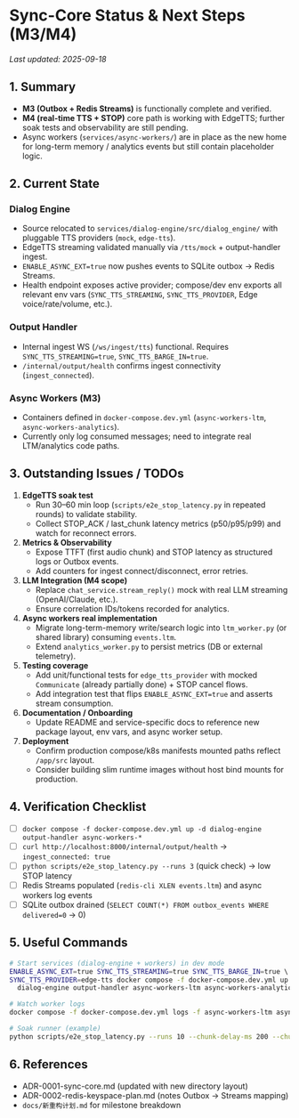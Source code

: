 # Sync-Core Status & Next Steps (M3/M4)

_Last updated: 2025-09-18_

## 1. Summary
- **M3 (Outbox + Redis Streams)** is functionally complete and verified.
- **M4 (real-time TTS + STOP)** core path is working with EdgeTTS; further soak tests and observability are still pending.
- Async workers (`services/async-workers/`) are in place as the new home for long-term memory / analytics events but still contain placeholder logic.

## 2. Current State
### Dialog Engine
- Source relocated to `services/dialog-engine/src/dialog_engine/` with pluggable TTS providers (`mock`, `edge-tts`).
- EdgeTTS streaming validated manually via `/tts/mock` + output-handler ingest.
- `ENABLE_ASYNC_EXT=true` now pushes events to SQLite outbox → Redis Streams.
- Health endpoint exposes active provider; compose/dev env exports all relevant env vars (`SYNC_TTS_STREAMING`, `SYNC_TTS_PROVIDER`, Edge voice/rate/volume, etc.).

### Output Handler
- Internal ingest WS (`/ws/ingest/tts`) functional. Requires `SYNC_TTS_STREAMING=true`, `SYNC_TTS_BARGE_IN=true`.
- `/internal/output/health` confirms ingest connectivity (`ingest_connected`).

### Async Workers (M3)
- Containers defined in `docker-compose.dev.yml` (`async-workers-ltm`, `async-workers-analytics`).
- Currently only log consumed messages; need to integrate real LTM/analytics code paths.

## 3. Outstanding Issues / TODOs
1. **EdgeTTS soak test**
   - Run 30–60 min loop (`scripts/e2e_stop_latency.py` in repeated rounds) to validate stability.
   - Collect STOP_ACK / last_chunk latency metrics (p50/p95/p99) and watch for reconnect errors.
2. **Metrics & Observability**
   - Expose TTFT (first audio chunk) and STOP latency as structured logs or Outbox events.
   - Add counters for ingest connect/disconnect, error retries.
3. **LLM Integration (M4 scope)**
   - Replace `chat_service.stream_reply()` mock with real LLM streaming (OpenAI/Claude, etc.).
   - Ensure correlation IDs/tokens recorded for analytics.
4. **Async workers real implementation**
   - Migrate long-term-memory write/search logic into `ltm_worker.py` (or shared library) consuming `events.ltm`.
   - Extend `analytics_worker.py` to persist metrics (DB or external telemetry).
5. **Testing coverage**
   - Add unit/functional tests for `edge_tts_provider` with mocked `Communicate` (already partially done) + STOP cancel flows.
   - Add integration test that flips `ENABLE_ASYNC_EXT=true` and asserts stream consumption.
6. **Documentation / Onboarding**
   - Update README and service-specific docs to reference new package layout, env vars, and async worker setup.
7. **Deployment**
   - Confirm production compose/k8s manifests mounted paths reflect `/app/src` layout.
   - Consider building slim runtime images without host bind mounts for production.

## 4. Verification Checklist
- [ ] `docker compose -f docker-compose.dev.yml up -d dialog-engine output-handler async-workers-*`
- [ ] `curl http://localhost:8000/internal/output/health` → `ingest_connected: true`
- [ ] `python scripts/e2e_stop_latency.py --runs 3` (quick check) → low STOP latency
- [ ] Redis Streams populated (`redis-cli XLEN events.ltm`) and async workers log events
- [ ] SQLite outbox drained (`SELECT COUNT(*) FROM outbox_events WHERE delivered=0` → 0)

## 5. Useful Commands
```bash
# Start services (dialog-engine + workers) in dev mode
ENABLE_ASYNC_EXT=true SYNC_TTS_STREAMING=true SYNC_TTS_BARGE_IN=true \ 
SYNC_TTS_PROVIDER=edge-tts docker compose -f docker-compose.dev.yml up -d \
  dialog-engine output-handler async-workers-ltm async-workers-analytics

# Watch worker logs
docker compose -f docker-compose.dev.yml logs -f async-workers-ltm async-workers-analytics

# Soak runner (example)
python scripts/e2e_stop_latency.py --runs 10 --chunk-delay-ms 200 --chunk-count 150
```

## 6. References
- ADR-0001-sync-core.md (updated with new directory layout)
- ADR-0002-redis-keyspace-plan.md (notes Outbox → Streams mapping)
- `docs/新重构计划.md` for milestone breakdown
